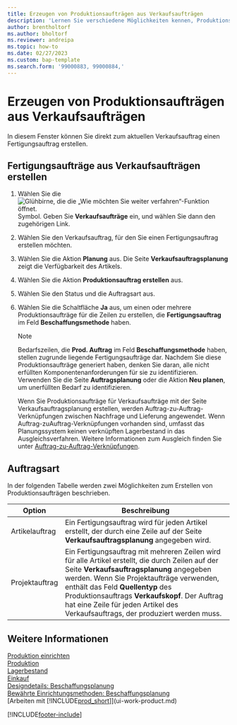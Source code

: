 ```yaml
---
title: Erzeugen von Produktionsaufträgen aus Verkaufsaufträgen
description: 'Lernen Sie verschiedene Möglichkeiten kennen, Produktionsaufträge für produzierte Artikel direkt aus Verkaufsaufträgen zu erstellen.'
author: brentholtorf
ms.author: bholtorf
ms.reviewer: andreipa
ms.topic: how-to
ms.date: 02/27/2023
ms.custom: bap-template
ms.search.form: '99000883, 99000884,'
---
```

# <a name="create-production-orders-from-sales-orders"></a>Erzeugen von Produktionsaufträgen aus Verkaufsaufträgen

In diesem Fenster können Sie direkt zum aktuellen Verkaufsauftrag einen Fertigungsauftrag erstellen.  

## <a name="to-create-a-production-order-from-a-sales-order"></a>Fertigungsaufträge aus Verkaufsaufträgen erstellen

1. Wählen Sie die ![Glühbirne, die die „Wie möchten Sie weiter verfahren“-Funktion öffnet.](media/ui-search/search_small.png "Sagen Sie mir, was Sie tun möchten") Symbol. Geben Sie **Verkaufsaufträge** ein, und wählen Sie dann den zugehörigen Link.  
2. Wählen Sie den Verkaufsauftrag, für den Sie einen Fertigungsauftrag erstellen möchten.  
3. Wählen Sie die Aktion **Planung** aus. Die Seite **Verkaufsauftragsplanung** zeigt die Verfügbarkeit des Artikels.  
4. Wählen Sie die Aktion **Produktionsauftrag erstellen** aus.  
5. Wählen Sie den Status und die Auftragsart aus.  
6. Wählen Sie die Schaltfläche **Ja** aus, um einen oder mehrere Produktionsaufträge für die Zeilen zu erstellen, die **Fertigungsauftrag** im Feld **Beschaffungsmethode** haben.

    > [!NOTE]  
    > Bedarfszeilen, die **Prod. Auftrag** im Feld **Beschaffungsmethode** haben, stellen zugrunde liegende Fertigungsaufträge dar. Nachdem Sie diese Produktionsaufträge generiert haben, denken Sie daran, alle nicht erfüllten Komponentenanforderungen für sie zu identifizieren. Verwenden Sie die Seite **Auftragsplanung** oder die Aktion **Neu planen**, um unerfüllten Bedarf zu identifizieren.
    >
    > Wenn Sie Produktionsaufträge für Verkaufsaufträge mit der Seite Verkaufsauftragsplanung erstellen, werden Auftrag-zu-Auftrag-Verknüpfungen zwischen Nachfrage und Lieferung angewendet. Wenn Auftrag-zuAuftrag-Verknüpfungen vorhanden sind, umfasst das Planungssystem keinen verknüpften Lagerbestand in das Ausgleichsverfahren. Weitere Informationen zum Ausgleich finden Sie unter [Auftrag-zu-Auftrag-Verknüpfungen](design-details-central-concepts-of-the-planning-system.md#order-to-order-links).

## <a name="order-type"></a>Auftragsart

In der folgenden Tabelle werden zwei Möglichkeiten zum Erstellen von Produktionsaufträgen beschrieben.

|Option|Beschreibung|
|------|-----------|
|Artikelauftrag|Ein Fertigungsauftrag wird für jeden Artikel erstellt, der durch eine Zeile auf der Seite **Verkaufsauftragsplanung** angegeben wird.|
|Projektauftrag|Ein Fertigungsauftrag mit mehreren Zeilen wird für alle Artikel erstellt, die durch Zeilen auf der Seite **Verkaufsauftragsplanung** angegeben werden. Wenn Sie Projektaufträge verwenden, enthält das Feld **Quellentyp** des Produktionsauftrags **Verkaufskopf**. Der Auftrag hat eine Zeile für jeden Artikel des Verkaufsauftrags, der produziert werden muss.|

## <a name="see-also"></a>Weitere Informationen

[Produktion einrichten](production-configure-production-processes.md)  
[Produktion](production-manage-manufacturing.md)  
[Lagerbestand](inventory-manage-inventory.md)  
[Einkauf](purchasing-manage-purchasing.md)  
[Designdetails: Beschaffungsplanung](design-details-supply-planning.md)  
[Bewährte Einrichtungsmethoden: Beschaffungsplanung](setup-best-practices-supply-planning.md)  
[Arbeiten mit [!INCLUDE[prod_short](includes/prod_short.md)]](ui-work-product.md)


[!INCLUDE[footer-include](includes/footer-banner.md)]
